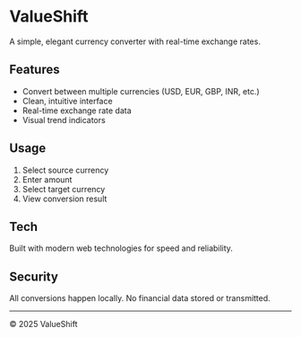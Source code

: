 # ValueShift

A simple, elegant currency converter with real-time exchange rates.

## Features
- Convert between multiple currencies (USD, EUR, GBP, INR, etc.)
- Clean, intuitive interface
- Real-time exchange rate data
- Visual trend indicators

## Usage
1. Select source currency
2. Enter amount
3. Select target currency
4. View conversion result

## Tech
Built with modern web technologies for speed and reliability.

## Security
All conversions happen locally. No financial data stored or transmitted.

---
© 2025 ValueShift
